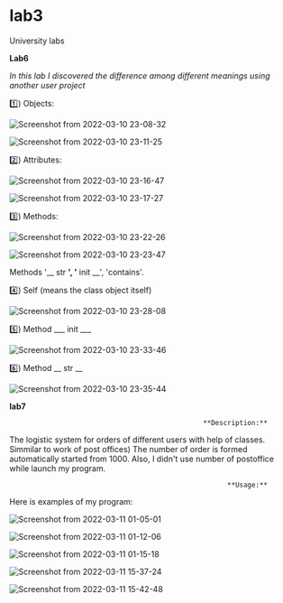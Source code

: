 # lab3
University labs


**Lab6**

*In this lab I discovered the difference among different meanings using another user project*

1️⃣) Objects:

![Screenshot from 2022-03-10 23-08-32](https://user-images.githubusercontent.com/92577132/157736945-f513f894-552b-4677-a2df-54cab641487b.png)

![Screenshot from 2022-03-10 23-11-25](https://user-images.githubusercontent.com/92577132/157737337-8739d3f3-18d7-43d2-9e6a-8306968a9d9f.png)


2️⃣) Attributes:

![Screenshot from 2022-03-10 23-16-47](https://user-images.githubusercontent.com/92577132/157738176-2b58b71b-0c86-4140-b48e-819fe1022b53.png)

![Screenshot from 2022-03-10 23-17-27](https://user-images.githubusercontent.com/92577132/157738267-9531d92b-39f0-4634-85cb-ddd8df6416f3.png)


3️⃣) Methods:

![Screenshot from 2022-03-10 23-22-26](https://user-images.githubusercontent.com/92577132/157738931-6ea3b96a-a9b2-460b-9d65-545b35a34ccd.png)


![Screenshot from 2022-03-10 23-23-47](https://user-images.githubusercontent.com/92577132/157739159-6ac8d21e-0091-4cb5-8915-712e1b7b0af1.png)

Methods '__ str __', '__ init __', 'contains'.

4️⃣) Self (means the class object itself)

![Screenshot from 2022-03-10 23-28-08](https://user-images.githubusercontent.com/92577132/157739864-7158ddf9-86b6-4070-92c1-d4d2d4f6cbe4.png)

5️⃣) Method ___ init ___

![Screenshot from 2022-03-10 23-33-46](https://user-images.githubusercontent.com/92577132/157740688-b5d96bcc-9c6b-488f-95b9-f01f143705a3.png)

6️⃣) Method __ str __

![Screenshot from 2022-03-10 23-35-44](https://user-images.githubusercontent.com/92577132/157741087-7cac3a9d-473e-454e-8ee0-97c81f86101d.png)


__lab7__

                                                    **Description:**

The logistic system for orders of different users with help of classes. Simmilar to work of post offices) The number of order is formed automatically started from 1000. Also, I didn't use number of postoffice while launch my program.
                                                    
                                                          **Usage:**
                                                          
 Here is examples of my program:
 
 ![Screenshot from 2022-03-11 01-05-01](https://user-images.githubusercontent.com/92577132/157755333-b3fc1f15-b06d-436c-b178-3b62204476a9.png)
 
 ![Screenshot from 2022-03-11 01-12-06](https://user-images.githubusercontent.com/92577132/157756054-134bb126-21ee-4ba1-b0d3-bed0046d903d.png)
 
 ![Screenshot from 2022-03-11 01-15-18](https://user-images.githubusercontent.com/92577132/157756075-b40f075f-c031-43ed-960e-8cb24a793d2a.png)
 
 ![Screenshot from 2022-03-11 15-37-24](https://user-images.githubusercontent.com/92577132/157859979-8d9f98b7-3012-41d0-9980-77bdf36b50c4.png)
 
 ![Screenshot from 2022-03-11 15-42-48](https://user-images.githubusercontent.com/92577132/157860630-9bff99f5-a8d5-4a25-994c-ba30656b50a8.png)


 
 


